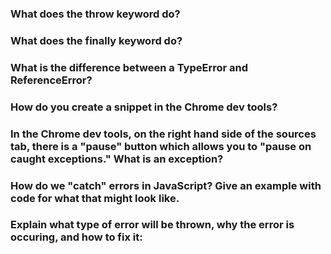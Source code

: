 ### What does the throw keyword do?
### What does the finally keyword do?
### What is the difference between a TypeError and ReferenceError?
### How do you create a snippet in the Chrome dev tools?
### In the Chrome dev tools, on the right hand side of the sources tab, there is a "pause" button which allows you to "pause on caught exceptions." What is an exception?
### How do we "catch" errors in JavaScript? Give an example with code for what that might look like.
### Explain what type of error will be thrown, why the error is occuring, and how to fix it: